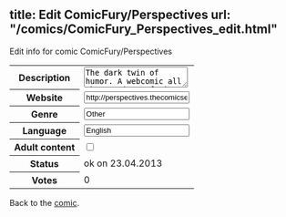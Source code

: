 title: Edit ComicFury/Perspectives
url: "/comics/ComicFury_Perspectives_edit.html"
---
Edit info for comic ComicFury/Perspectives

<form name="comic" action="http://gaepostmail.appengine.com/comic" name="post">
<table class="comicinfo">
<tr>
<th>Description</th><td><textarea name="description">The dark twin of humor. A webcomic all about points of view. I write this in my spare time at work to stay sane, and wanted to share it with the world. I update every Monday, Wednesday, and Friday.</textarea></td>
</tr>
<tr>
<th>Website</th><td><input type="text" name="url" value="http://perspectives.thecomicseries.com/"/></td>
</tr>
<tr>
<th>Genre</th><td><input type="text" name="genre" value="Other"/></td>
</tr>
<tr>
<th>Language</th><td><input type="text" name="language" value="English"/></td>
</tr>
<tr>
<th>Adult content</th><td><input type="checkbox" name="adult" value="adult" /></td>
</tr>
<tr>
<th>Status</th><td>ok on 23.04.2013</td>
</tr>
<tr>
<th>Votes</th><td>0</div></td>
</tr>
</table>
</form>

Back to the [comic](/comics/ComicFury_Perspectives.html).
